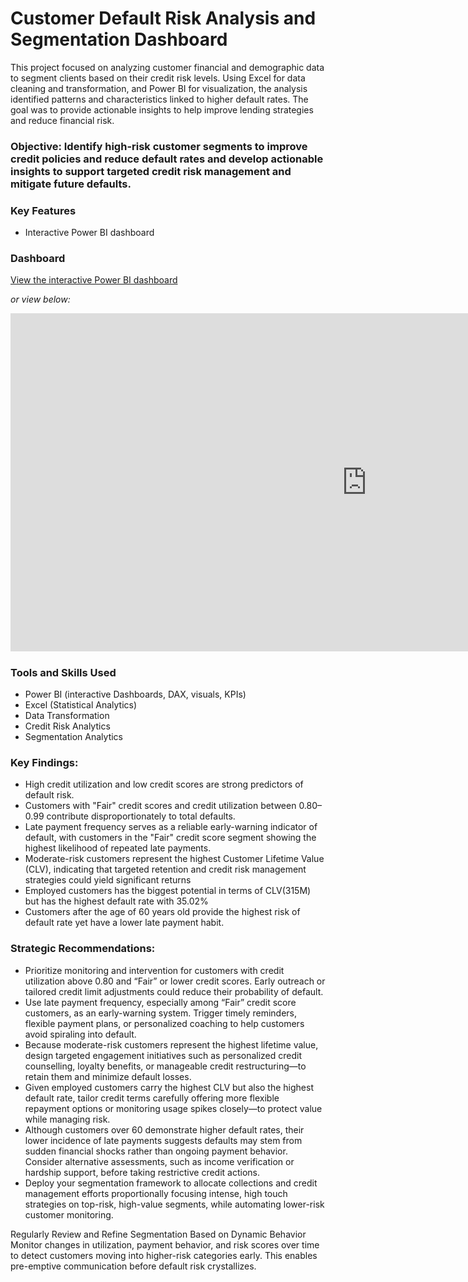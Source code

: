 # Customer Default Risk Analysis and Segmentation Dashboard
This project focused on analyzing customer financial and demographic data to segment clients based on their credit risk levels. Using Excel for data cleaning and transformation, and Power BI for visualization, the analysis identified patterns and characteristics linked to higher default rates. The goal was to provide actionable insights to help improve lending strategies and reduce financial risk. 

### Objective: Identify high-risk customer segments to improve credit policies and reduce default rates and develop actionable insights to support targeted credit risk management and mitigate future defaults.

### Key Features
- Interactive Power BI dashboard

### Dashboard
[View the interactive Power BI dashboard](https://app.powerbi.com/reportEmbed?reportId=8caf2214-aa92-4660-b08e-7d57fc574beb&autoAuth=true&ctid=bd697c1b-c481-479c-841e-c618542675c3)

_or view below:_

<iframe title="CREDIT AND TRANSACTION DASHBOARD" width="1140" height="541.25" src="https://app.powerbi.com/reportEmbed?reportId=8caf2214-aa92-4660-b08e-7d57fc574beb&autoAuth=true&ctid=bd697c1b-c481-479c-841e-c618542675c3" frameborder="0" allowFullScreen="true"></iframe>

### Tools and Skills Used
- Power BI (interactive Dashboards, DAX, visuals, KPIs)
- Excel (Statistical Analytics)
- Data Transformation
- Credit Risk Analytics
- Segmentation Analytics

### Key Findings:
- High credit utilization and low credit scores are strong predictors of default risk.
- Customers with "Fair" credit scores and credit utilization between 0.80–0.99 contribute disproportionately to total defaults.
- Late payment frequency serves as a reliable early-warning indicator of default, with customers in the "Fair" credit score segment showing the highest likelihood of repeated late payments.
- Moderate-risk customers represent the highest Customer Lifetime Value (CLV), indicating that targeted retention and credit risk management strategies could yield significant returns
- Employed customers has the biggest potential in terms of CLV(315M) but has the highest default rate with 35.02%
- Customers after the age of 60 years old provide the highest risk of default rate yet have a lower late payment habit.
  
### Strategic Recommendations:
- Prioritize monitoring and intervention for customers with credit utilization above 0.80 and “Fair” or lower credit scores. Early outreach or tailored credit limit adjustments could reduce their probability of default.
- Use late payment frequency, especially among “Fair” credit score customers, as an early-warning system. Trigger timely reminders, flexible payment plans, or personalized coaching to help customers avoid spiraling into default.
- Because moderate-risk customers represent the highest lifetime value, design targeted engagement initiatives such as personalized credit counselling, loyalty benefits, or manageable credit restructuring—to retain them and minimize default losses.
- Given employed customers carry the highest CLV but also the highest default rate, tailor credit terms carefully offering more flexible repayment options or monitoring usage spikes closely—to protect value while managing risk.
- Although customers over 60 demonstrate higher default rates, their lower incidence of late payments suggests defaults may stem from sudden financial shocks rather than ongoing payment behavior. Consider alternative assessments, such as income verification or hardship support, before taking restrictive credit actions.
- Deploy your segmentation framework to allocate collections and credit management efforts proportionally focusing intense, high touch strategies on top-risk, high-value segments, while automating lower-risk customer monitoring.

Regularly Review and Refine Segmentation Based on Dynamic Behavior
Monitor changes in utilization, payment behavior, and risk scores over time to detect customers moving into higher-risk categories early. This enables pre-emptive communication before default risk crystallizes.
